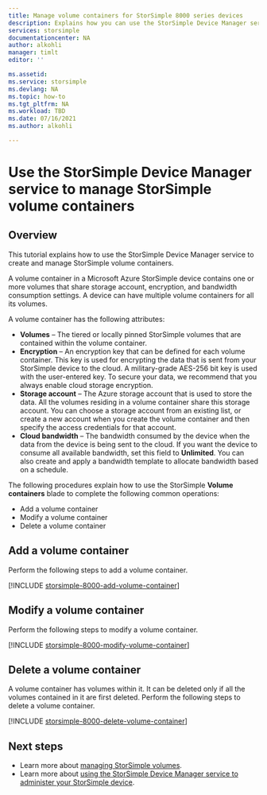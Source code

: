 ```yaml
---
title: Manage volume containers for StorSimple 8000 series devices
description: Explains how you can use the StorSimple Device Manager service volume containers page to add, modify, or delete a volume container.
services: storsimple
documentationcenter: NA
author: alkohli
manager: timlt
editor: ''

ms.assetid:
ms.service: storsimple
ms.devlang: NA
ms.topic: how-to
ms.tgt_pltfrm: NA
ms.workload: TBD
ms.date: 07/16/2021
ms.author: alkohli

---
```

# Use the StorSimple Device Manager service to manage StorSimple volume containers

## Overview
This tutorial explains how to use the StorSimple Device Manager service to create and manage StorSimple volume containers.

A volume container in a Microsoft Azure StorSimple device contains one or more volumes that share storage account, encryption, and bandwidth consumption settings. A device can have multiple volume containers for all its volumes. 

A volume container has the following attributes:

* **Volumes** – The tiered or locally pinned StorSimple volumes that are contained within the volume container. 
* **Encryption** – An encryption key that can be defined for each volume container. This key is used for encrypting the data that is sent from your StorSimple device to the cloud. A military-grade AES-256 bit key is used with the user-entered key. To secure your data, we recommend that you always enable cloud storage encryption.
* **Storage account** – The Azure storage account that is used to store the data. All the volumes residing in a volume container share this storage account. You can choose a storage account from an existing list, or create a new account when you create the volume container and then specify the access credentials for that account.
* **Cloud bandwidth** – The bandwidth consumed by the device when the data from the device is being sent to the cloud. If you want the device to consume all available bandwidth, set this field to **Unlimited**. You can also create and apply a bandwidth template to allocate bandwidth based on a schedule.

The following procedures explain how to use the StorSimple **Volume containers** blade to complete the following common operations:

* Add a volume container
* Modify a volume container
* Delete a volume container

## Add a volume container
Perform the following steps to add a volume container.

[!INCLUDE [storsimple-8000-add-volume-container](../../includes/storsimple-8000-create-volume-container.md)]

## Modify a volume container
Perform the following steps to modify a volume container.

[!INCLUDE [storsimple-8000-modify-volume-container](../../includes/storsimple-8000-modify-volume-container.md)]

## Delete a volume container
A volume container has volumes within it. It can be deleted only if all the volumes contained in it are first deleted. Perform the following steps to delete a volume container.

[!INCLUDE [storsimple-8000-delete-volume-container](../../includes/storsimple-8000-delete-volume-container.md)]

## Next steps
* Learn more about [managing StorSimple volumes](storsimple-8000-manage-volumes-u2.md). 
* Learn more about [using the StorSimple Device Manager service to administer your StorSimple device](storsimple-8000-manager-service-administration.md).

